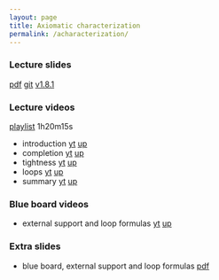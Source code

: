 ```yaml
---
layout: page
title: Axiomatic characterization
permalink: /acharacterization/
---
```


### Lecture slides

  [pdf](https://github.com/potassco-asp-course/course/releases/download/v1.8.1/acharacterization.pdf)
  [git](https://github.com/potassco-asp-course/acharacterization)
  [v1.8.1](https://github.com/potassco-asp-course/course/releases/tag/v1.8.1)

### Lecture videos

  [playlist](https://youtube.com/playlist?list=PL7DBaibuDD9P_bClrNMkTC9X71oqGOMiA) 1h20m15s

  * introduction
	[yt](https://youtu.be/7HGHNq8UclE)
	[up](https://mediaup.uni-potsdam.de/Play/28738)
  * completion
	[yt](https://youtu.be/UdKQSfKl9nk)
	[up](https://mediaup.uni-potsdam.de/Play/28740)
  * tightness
	[yt](https://youtu.be/ahzqXCXJ-dg)
	[up](https://mediaup.uni-potsdam.de/Play/28741)
  * loops
	[yt](https://youtu.be/6A5KUAbVaDw)
	[up](https://mediaup.uni-potsdam.de/Play/28878)
  * summary
	[yt](https://youtu.be/k3SJmh9-geM)
	[up](https://mediaup.uni-potsdam.de/Play/28879)

### Blue board videos

  * external support and loop formulas
	[yt](https://youtu.be/_KKEXg0lnUQ)
	[up]()

### Extra slides

  * blue board, external support and loop formulas
	[pdf](https://github.com/potassco-asp-course/course/releases/download/v1.8.1/external-support-example.pdf)

